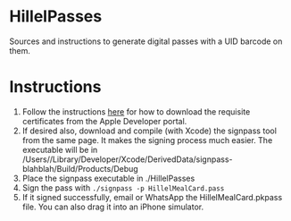 # HillelPasses
Sources and instructions to generate digital passes with a UID barcode on them.

# Instructions
1. Follow the instructions [here](https://developer.apple.com/library/archive/documentation/UserExperience/Conceptual/PassKit_PG/YourFirst.html#//apple_ref/doc/uid/TP40012195-CH2-SW1) for how to download the requisite certificates from the Apple Developer portal.
2. If desired also, download and compile (with Xcode) the signpass tool from the same page. It makes the signing process much easier. The executable will be in /Users/<username>/Library/Developer/Xcode/DerivedData/signpass-blahblah/Build/Products/Debug
3. Place the signpass executable in ./HillelPasses
4. Sign the pass with `./signpass -p HillelMealCard.pass`
5. If it signed successfully, email or WhatsApp the HillelMealCard.pkpass file. You can also drag it into an iPhone simulator.